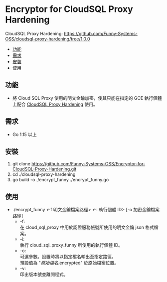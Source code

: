 # Encryptor for CloudSQL Proxy Hardening
CloudSQL Proxy Hardening:
  https://github.com/Funny-Systems-OSS/cloudsql-proxy-hardening/tree/1.0.0
+ [功能](#功能)
+ [需求](#需求)
+ [安裝](#安裝)
+ [使用](#使用)
## 功能
+ 將 Cloud SQL Proxy 使用的明文金鑰加密，使其只能在指定的 GCE 執行個體上配合 [CloudSQL Proxy Hardening](https://github.com/Funny-Systems-OSS/cloudsql-proxy-hardening/tree/1.0.0) 使用。
## 需求
+ Go 1.15 以上
## 安裝
1. git clone https://github.com/Funny-Systems-OSS/Encryptor-for-CloudSQL-Proxy-Hardening.git
2. cd ./cloudsql-proxy-hardening
3. go build -o ./encrypt_funny ./encrypt_funny.go
## 使用
+ ./encrypt_funny <-f 明文金鑰檔案路徑> <-i 執行個體 ID> [-o 加密金鑰檔案路徑]
  + -f:\
    在 cloud_sql_proxy 中用於認證服務帳號所使用的明文金鑰 json 格式檔案。
  + -i:\
    執行 cloud_sql_proxy_funny 所使用的執行個體 ID。
  + -o:\
    可選參數。設置時將以指定檔名輸出至指定路徑。\
    預設值為 "*原始檔名*.encrypted" 於原始檔案位置。
  + -v:\
    印出版本號並離開程式。
